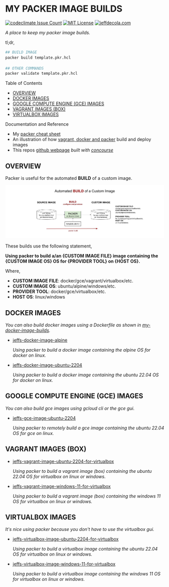 # MY PACKER IMAGE BUILDS

[![codeclimate Issue Count](https://codeclimate.com/github/JeffDeCola/my-packer-image-builds/badges/issue_count.svg)](https://codeclimate.com/github/JeffDeCola/my-packer-image-builds/issues)
[![MIT License](http://img.shields.io/:license-mit-blue.svg)](http://jeffdecola.mit-license.org)
[![jeffdecola.com](https://img.shields.io/badge/website-jeffdecola.com-blue)](https://jeffdecola.com)

_A place to keep my packer image builds._

tl;dr,

```bash
## BUILD IMAGE
packer build template.pkr.hcl

## OTHER COMMANDS
packer validate template.pkr.hcl
```

Table of Contents

* [OVERVIEW](https://github.com/JeffDeCola/my-packer-image-builds#overview)
* [DOCKER IMAGES](https://github.com/JeffDeCola/my-packer-image-builds#docker-images)
* [GOOGLE COMPUTE ENGINE (GCE) IMAGES](https://github.com/JeffDeCola/my-packer-image-builds#google-compute-engine-gce-images)
* [VAGRANT IMAGES (BOX)](https://github.com/JeffDeCola/my-packer-image-builds#vagrant-images-box)
* [VIRTUALBOX IMAGES](https://github.com/JeffDeCola/my-packer-image-builds#virtualbox-images)

Documentation and Reference

* My
  [packer cheat sheet](https://github.com/JeffDeCola/my-cheat-sheets/tree/master/software/operations/orchestration/builds-deployment-containers/packer-cheat-sheet)
* An illustration of how
  [vagrant, docker and packer](https://github.com/JeffDeCola/my-cheat-sheets/tree/master/software/operations/orchestration/builds-deployment-containers/packer-cheat-sheet#vagrant-docker-and-packer)
  build and deploy images  
* This repos
  [github webpage](https://jeffdecola.github.io/my-packer-image-builds/)
  _built with
  [concourse](https://github.com/JeffDeCola/my-packer-image-builds/blob/master/ci-README.md)_

## OVERVIEW

Packer is useful for the automated **BUILD** of a custom image.

![IMAGE - packer-overview - IMAGE](docs/pics/packer-overview.jpg)

These builds use the following statement,

**Using packer to build a/an {CUSTOM IMAGE FILE} image
containing the {CUSTOM IMAGE OS} OS
for {PROVIDER TOOL} on {HOST OS}.**

Where,

* **CUSTOM IMAGE FILE**: docker/gce/vagrant/virtualbox/etc.
* **CUSTOM IMAGE OS**: ubuntu/alpine/windows/etc.
* **PROVIDER TOOL**: docker/gce/virtualbox/etc.
* **HOST OS**: linux/windows

## DOCKER IMAGES

_You can also build docker images using a Dockerfile as shown in
[my-docker-image-builds](https://github.com/JeffDeCola/my-docker-image-builds)._

* [jeffs-docker-image-alpine](https://github.com/JeffDeCola/my-packer-image-builds/tree/master/docker-images/jeffs-docker-image-alpine)

  _Using packer to build a docker image
  containing the alpine OS
  for docker on linux._
  
* [jeffs-docker-image-ubuntu-2204](https://github.com/JeffDeCola/my-packer-image-builds/tree/master/docker-images/jeffs-docker-image-ubuntu-2204)

  _Using packer to build a docker image
  containing the ubuntu 22.04 OS
  for docker on linux._

## GOOGLE COMPUTE ENGINE (GCE) IMAGES

_You can also build gce images using gcloud cli or the gce gui._

* [jeffs-gce-image-ubuntu-2204](https://github.com/JeffDeCola/my-packer-image-builds/tree/master/google-compute-engine-images/jeffs-gce-image-ubuntu-2204)

  _Using packer to remotely build a gce image
  containing the ubuntu 22.04 OS
  for gce on linux._

## VAGRANT IMAGES (BOX)

* [jeffs-vagrant-image-ubuntu-2204-for-virtualbox](https://github.com/JeffDeCola/my-packer-image-builds/tree/master/vagrant-images/jeffs-vagrant-image-ubuntu-2204-for-virtualbox)

  _Using packer to build a vagrant image (box)
  containing the ubuntu 22.04 OS
  for virtualbox on linux or windows._

* [jeffs-vagrant-image-windows-11-for-virtualbox](https://github.com/JeffDeCola/my-packer-image-builds/tree/master/vagrant-images/jeffs-vagrant-image-windows-11-for-virtualbox)

  _Using packer to build a vagrant image (box)
  containing the windows 11 OS
  for virtualbox on linux or windows._

## VIRTUALBOX IMAGES

_It's nice using packer because you don't have to use the virtualbox gui._

* [jeffs-virtualbox-image-ubuntu-2204-for-virtualbox](https://github.com/JeffDeCola/my-packer-image-builds/tree/master/virtualbox-images/jeffs-virtualbox-image-ubuntu-2204-for-virtualbox)

  _Using packer to build a virtualbox image
  containing the ubuntu 22.04 OS
  for virtualbox on linux or windows._

* [jeffs-virtualbox-image-windows-11-for-virtualbox](https://github.com/JeffDeCola/my-packer-image-builds/tree/master/virtualbox-images/jeffs-virtualbox-image-windows-11-for-virtualbox)

  _Using packer to build a virtualbox image
  containing the windows 11 OS
  for virtualbox on linux or windows._
